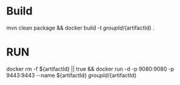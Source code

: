 # Build
mvn clean package && docker build -t ${groupId}/${artifactId} .

# RUN
docker rm -f ${artifactId} || true && docker run -d -p 9080:9080 -p 9443:9443 --name ${artifactId} ${groupId}/${artifactId}